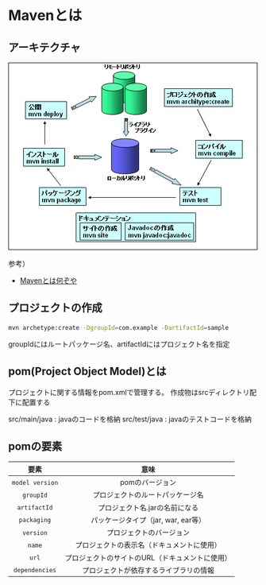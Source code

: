 # Mavenとは
## アーキテクチャ

![mavenアーキテクチャ](images/mavenアーキテクチャ.png)

参考）
* [Mavenとは何ぞや](https://qiita.com/ASHITSUBO/items/6c2aa8dd55043781c6b4)

## プロジェクトの作成

```bash
mvn archetype:create -DgroupId=com.example -DartifactId=sample
```

groupIdにはルートパッケージ名、artifactIdにはプロジェクト名を指定

## pom(Project Object Model)とは

プロジェクトに関する情報をpom.xmlで管理する。
作成物はsrcディレクトリ配下に配置する

src/main/java : javaのコードを格納
src/test/java : javaのテストコードを格納

## pomの要素

|要素|意味|
|:-:|:-:|
|`model version`|pomのバージョン|
|`groupId`|プロジェクトのルートパッケージ名|
|`artifactId`|プロジェクト名.jarの名前になる|
|`packaging`|パッケージタイプ（jar, war, ear等）|
|`version`|プロジェクトのバージョン|
|`name`|プロジェクトの表示名（ドキュメントに使用）|
|`url`|プロジェクトのサイトのURL（ドキュメントに使用）|
|`dependencies`|プロジェクトが依存するライブラリの情報|
